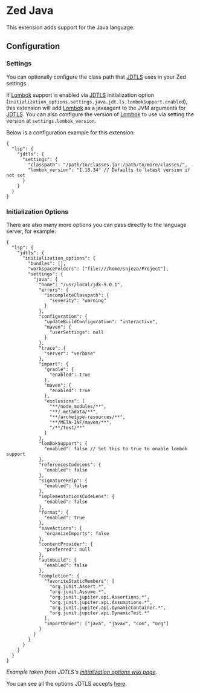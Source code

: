 # Zed Java

This extension adds support for the Java language.

## Configuration

### Settings

You can optionally configure the class path that [JDTLS] uses in your Zed
settings.

If [Lombok] support is enabled via [JDTLS] initialization option
(`initialization_options.settings.java.jdt.ls.lombokSupport.enabled`), this
extension will add [Lombok] as a javaagent to the JVM arguments for [JDTLS].
You can also configure the version of [Lombok] to use via setting the version
at `settings.lombok_version`.

Below is a configuration example for this extension:

```jsonc
{
  "lsp": {
    "jdtls": {
      "settings": {
        "classpath": "/path/to/classes.jar:/path/to/more/classes/",
        "lombok_version": "1.18.34" // Defaults to latest version if not set
      }
    }
  }
}
```

### Initialization Options

There are also many more options you can pass directly to the language server,
for example:

```jsonc
{
  "lsp": {
    "jdtls": {
      "initialization_options": {
        "bundles": [],
        "workspaceFolders": ["file:///home/snjeza/Project"],
        "settings": {
          "java": {
            "home": "/usr/local/jdk-9.0.1",
            "errors": {
              "incompleteClasspath": {
                "severity": "warning"
              }
            },
            "configuration": {
              "updateBuildConfiguration": "interactive",
              "maven": {
                "userSettings": null
              }
            },
            "trace": {
              "server": "verbose"
            },
            "import": {
              "gradle": {
                "enabled": true
              },
              "maven": {
                "enabled": true
              },
              "exclusions": [
                "**/node_modules/**",
                "**/.metadata/**",
                "**/archetype-resources/**",
                "**/META-INF/maven/**",
                "/**/test/**"
              ]
            },
            "lombokSupport": {
              "enabled": false // Set this to true to enable lombok support
            },
            "referencesCodeLens": {
              "enabled": false
            },
            "signatureHelp": {
              "enabled": false
            },
            "implementationsCodeLens": {
              "enabled": false
            },
            "format": {
              "enabled": true
            },
            "saveActions": {
              "organizeImports": false
            },
            "contentProvider": {
              "preferred": null
            },
            "autobuild": {
              "enabled": false
            },
            "completion": {
              "favoriteStaticMembers": [
                "org.junit.Assert.*",
                "org.junit.Assume.*",
                "org.junit.jupiter.api.Assertions.*",
                "org.junit.jupiter.api.Assumptions.*",
                "org.junit.jupiter.api.DynamicContainer.*",
                "org.junit.jupiter.api.DynamicTest.*"
              ],
              "importOrder": ["java", "javax", "com", "org"]
            }
          }
        }
      }
    }
  }
}
```

*Example taken from JDTLS's [initialization options wiki page].*

You can see all the options JDTLS accepts [here][initialization options wiki
page].

[JDTLS]: https://github.com/eclipse-jdtls/eclipse.jdt.ls
[initialization options wiki page]: https://github.com/eclipse-jdtls/eclipse.jdt.ls/wiki/Running-the-JAVA-LS-server-from-the-command-line#initialize-request
[Lombok]: https://projectlombok.org
